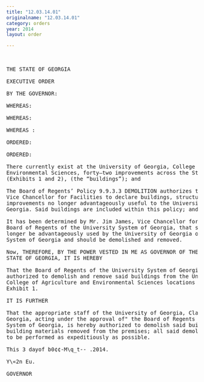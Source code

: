 ```yaml
---
title: "12.03.14.01"
originalname: "12.03.14.01"
category: orders
year: 2014
layout: order

---
```

<pre>
 

THE STATE OF GEORGIA

EXECUTIVE ORDER

BY THE GOVERNOR:

WHEREAS:

WHEREAS:

WHEREAS :

ORDERED:

ORDERED:

There currently exist at the University of Georgia, College of Agriculture and
Environmental Sciences, forty—two improvements across the State of Georgia
(Exhibits 1 and 2), (the “buildings”); and

The Board of Regents’ Policy 9.9.3.3 DEMOLITION authorizes the Chancellor or
Vice Chancellor for Facilities to declare buildings, structures and other
improvements no longer advantageously useful to the University System of
Georgia. Said buildings are included within this policy; and

It has been determined by Mr. Jim James, Vice Chancellor for Facilities of the
Board of Regents of the University System of Georgia, that said buildings can no
longer be advantageously used by the University of Georgia or the University
System of Georgia and should be demolished and removed.

Now, THEREFORE, BY THE POWER VESTED IN ME AS GOVERNOR OF THE
STATE OF GEORGIA, IT IS HEREBY

That the Board of Regents of the University System of Georgia is hereby
authorized to demolish and remove said buildings from the University of Georgia,
College of Agriculture and Environmental Sciences locations as described in
Exhibit 1.

IT IS FURTHER

That the appropriate staff of the University of Georgia, Clarke County, Athens,
Georgia, acting under the approval of" the Board of Regents of the University
System of Georgia, is hereby authorized to demolish said buildings and to have all
building materials removed from the premises; all said demolition and removal
to be performed as expeditiously as possible.

This 3 dayof b0¢¢-M\q_t-- .2014.

Y\«2n Eu.

GOVERNOR

</pre>
